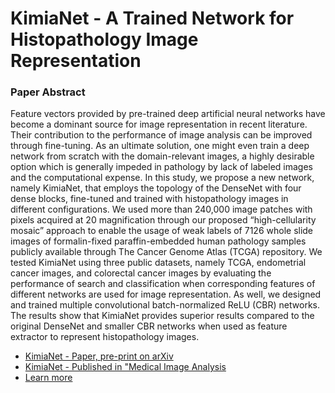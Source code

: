 # KimiaNet - A Trained Network for Histopathology Image Representation 
### Paper Abstract
Feature vectors provided by pre-trained deep artificial neural networks have become a dominant source for image representation in recent literature. Their contribution to the performance of image analysis can be improved through fine-tuning. As an ultimate solution, one might even train a deep network from scratch with the domain-relevant images, a highly desirable option which is generally impeded in pathology by lack of labeled images and the computational expense. In this study, we propose a new network, namely KimiaNet, that employs the topology of the DenseNet with four dense blocks, fine-tuned and trained with histopathology images in different configurations. We used more than 240,000 image patches with 
 pixels acquired at 20
 magnification through our proposed “high-cellularity mosaic” approach to enable the usage of weak labels of 7126 whole slide images of formalin-fixed paraffin-embedded human pathology samples publicly available through The Cancer Genome Atlas (TCGA) repository. We tested KimiaNet using three public datasets, namely TCGA, endometrial cancer images, and colorectal cancer images by evaluating the performance of search and classification when corresponding features of different networks are used for image representation. As well, we designed and trained multiple convolutional batch-normalized ReLU (CBR) networks. The results show that KimiaNet provides superior results compared to the original DenseNet and smaller CBR networks when used as feature extractor to represent histopathology images.
- [KimiaNet - Paper, pre-print on arXiv](https://arxiv.org/abs/2101.07903)
- [KimiaNet - Published in "Medical Image Analysis](https://www.sciencedirect.com/science/article/pii/S1361841521000785)
- [Learn more](https://kimialab.uwaterloo.ca/kimia/index.php/data-and-code-2/kimia-net/)
